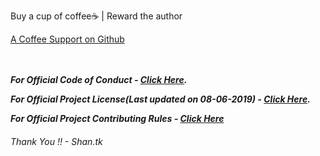 <div>
    <p class="menu-label has-text-centered">Buy a cup of coffee☕️ | Reward the author</p>
    <div class="buttons is-centered are-small">
        <a class="button is-warning donate" href="https://www.buymeacoffee.com/shantk18" target="_blank">
            <span class="icon is-small">
                <i class="fas fa-coffee"></i>
            </span>
            <span>A Coffee</span>
        </a>
        <a class="button is-success donate" href="https://github.com/tks18" target="_blank">
            <span class="icon is-small">
                <i class="fab fa-github"></i>
            </span>
            <span>Support on Github</span>
        </a>
    </div>
</div>
<br />
<br />

***For Official Code of Conduct - [Click Here](https://github.com/tks18/gindex-v4/blob/dark-mode-0-1/CODE_OF_CONDUCT.md).***

***For Official Project License(Last updated on 08-06-2019) - [Click Here](https://raw.githubusercontent.com/tks18/gindex-v4/dark-mode-0-1/LICENSE).***

***For Official Project Contributing Rules - [Click Here](https://raw.githubusercontent.com/tks18/gindex-v4/dark-mode-0-1/CONTRIBUTING.md)***

###### Thank You !! - Shan.tk
